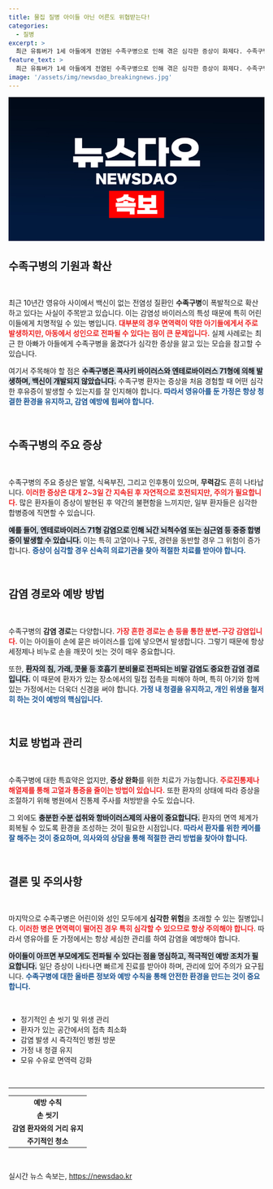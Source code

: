 ```yaml
---
title: 물집 질병 아이들 아닌 어른도 위협받는다!
categories:
  - 질병
excerpt: >
  최근 유튜버가 1세 아들에게 전염된 수족구병으로 인해 겪은 심각한 증상이 화제다. 수족구병이 성인에게도 치명적일 수 있다는 경고와 함께, 발톱과 손톱이 빠지는 고통을 전하며 영유아 가정의 주의가 필요하다고 강조했다.
feature_text: >
  최근 유튜버가 1세 아들에게 전염된 수족구병으로 인해 겪은 심각한 증상이 화제다. 수족구병이 성인에게도 치명적일 수 있다는 경고와 함께, 발톱과 손톱이 빠지는 고통을 전하며 영유아 가정의 주의가 필요하다고 강조했다.
image: '/assets/img/newsdao_breakingnews.jpg'
---
```


<p><img src="/assets/img/newsdao_breakingnews.jpg" alt="cryptoinkorea 속보" /></p>

<h2 data-ke-size="size26">수족구병의 기원과 확산</h2>

<p data-ke-size="size16">&nbsp;</p>

<p>최근 10년간 영유아 사이에서 백신이 없는 전염성 질환인 <b>수족구병</b>이 폭발적으로 확산하고 있다는 사실이 주목받고 있습니다. 이는 감염성 바이러스의 특성 때문에 특히 어린이들에게 치명적일 수 있는 병입니다. <b><span style="color: #ee2323;">대부분의 경우 면역력이 약한 아기들에게서 주로 발생하지만, 아동에서 성인으로 전파될 수 있다는 점이 큰 문제입니다.</span></b> 실제 사례로는 최근 한 아빠가 아들에게 수족구병을 옮겼다가 심각한 증상을 앓고 있는 모습을 참고할 수 있습니다. </p>

<p>여기서 주목해야 할 점은 <b><span style="background-color: #21538527;">수족구병은 콕사키 바이러스와 엔테로바이러스 71형에 의해 발생하며, 백신이 개발되지 않았습니다.</span></b> 수족구병 환자는 증상을 처음 경험할 때 어떤 심각한 후유증이 발생할 수 있는지를 잘 인지해야 합니다. <b><span style="color: #1a5490;">따라서 영유아를 둔 가정은 항상 청결한 환경을 유지하고, 감염 예방에 힘써야 합니다.</span></b></p>

<p data-ke-size="size16">&nbsp;</p>

<h2 data-ke-size="size26">수족구병의 주요 증상</h2>

<p data-ke-size="size16">&nbsp;</p>

<p>수족구병의 주요 증상은 발열, 식욕부진, 그리고 인후통이 있으며, <b>무력감</b>도 흔히 나타납니다. <b><span style="color: #ee2323;">이러한 증상은 대개 2~3일 간 지속된 후 자연적으로 호전되지만, 주의가 필요합니다.</span></b> 많은 환자들이 증상이 발현된 후 약간의 불편함을 느끼지만, 일부 환자들은 심각한 합병증에 직면할 수 있습니다.</p>

<p><b><span style="background-color: #21538527;">예를 들어, 엔테로바이러스 71형 감염으로 인해 뇌간 뇌척수염 또는 심근염 등 중증 합병증이 발생할 수 있습니다.</span></b> 이는 특히 고열이나 구토, 경련을 동반할 경우 그 위험이 증가합니다. <b><span style="color: #1a5490;">증상이 심각할 경우 신속히 의료기관을 찾아 적절한 치료를 받아야 합니다.</span></b></p>

<p data-ke-size="size16">&nbsp;</p>

<h2 data-ke-size="size26">감염 경로와 예방 방법</h2>

<p data-ke-size="size16">&nbsp;</p>

<p>수족구병의 <b>감염 경로</b>는 다양합니다. <b><span style="color: #ee2323;">가장 흔한 경로는 손 등을 통한 분변-구강 감염입니다.</span></b> 이는 아이들이 손에 묻은 바이러스를 입에 넣으면서 발생합니다. 그렇기 때문에 항상 세정제나 비누로 손을 깨끗이 씻는 것이 매우 중요합니다. </p>

<p>또한, <b><span style="background-color: #21538527;">환자의 침, 가래, 콧물 등 호흡기 분비물로 전파되는 비말 감염도 중요한 감염 경로입니다.</span></b> 이 때문에 환자가 있는 장소에서의 밀접 접촉을 피해야 하며, 특히 아기와 함께 있는 가정에서는 더욱더 신경을 써야 합니다. <b><span style="color: #1a5490;">가정 내 청결을 유지하고, 개인 위생을 철저히 하는 것이 예방의 핵심입니다.</span></b></p>

<p data-ke-size="size16">&nbsp;</p>

<h2 data-ke-size="size26">치료 방법과 관리</h2>

<p data-ke-size="size16">&nbsp;</p>

<p>수족구병에 대한 특효약은 없지만, <b>증상 완화</b>를 위한 치료가 가능합니다. <b><span style="color: #ee2323;">주로진통제나 해열제를 통해 고열과 통증을 줄이는 방법이 있습니다.</span></b> 또한 환자의 상태에 따라 증상을 조절하기 위해 병원에서 진통제 주사를 처방받을 수도 있습니다.</p>

<p>그 외에도 <b><span style="background-color: #21538527;">충분한 수분 섭취와 항바이러스제의 사용이 중요합니다.</span></b> 환자의 면역 체계가 회복될 수 있도록 환경을 조성하는 것이 필요한 시점입니다. <b><span style="color: #1a5490;">따라서 환자를 위한 케어를 잘 해주는 것이 중요하며, 의사와의 상담을 통해 적절한 관리 방법을 찾아야 합니다.</span></b></p>

<p data-ke-size="size16">&nbsp;</p>

<h2 data-ke-size="size26">결론 및 주의사항</h2>

<p data-ke-size="size16">&nbsp;</p>

<p>마지막으로 수족구병은 어린이와 성인 모두에게 <b>심각한 위험</b>을 초래할 수 있는 질병입니다. <b><span style="color: #ee2323;">이러한 병은 면역력이 떨어진 경우 특히 심각할 수 있으므로 항상 주의해야 합니다.</span></b> 따라서 영유아를 둔 가정에서는 항상 세심한 관리를 하여 감염을 예방해야 합니다. </p>

<p><b><span style="background-color: #21538527;">아이들이 아프면 부모에게도 전파될 수 있다는 점을 명심하고, 적극적인 예방 조치가 필요합니다.</span></b> 일단 증상이 나타나면 빠르게 진료를 받아야 하며, 관리에 있어 주의가 요구됩니다. <b><span style="color: #1a5490;">수족구병에 대한 올바른 정보와 예방 수칙을 통해 안전한 환경을 만드는 것이 중요합니다.</span></b></p>

<p data-ke-size="size16">&nbsp;</p>

<ul>
    <li>정기적인 손 씻기 및 위생 관리</li>
    <li>환자가 있는 공간에서의 접촉 최소화</li>
    <li>감염 발생 시 즉각적인 병원 방문</li>
    <li>가정 내 청결 유지</li>
    <li> 모유 수유로 면역력 강화</li>
</ul>

<p data-ke-size="size16">&nbsp;</p>

<hr />

<table style="width: 100%;">
    <tr>
        <td style="text-align: center; height: 17px;"><b>예방 수칙</b></td>
    </tr>
    <tr>
        <td style="text-align: center; height: 17px;"><b>손 씻기</b></td>
    </tr>
    <tr>
        <td style="text-align: center; height: 17px;"><b>감염 환자와의 거리 유지</b></td>
    </tr>
    <tr>
        <td style="text-align: center; height: 17px;"><b>주기적인 청소</b></td>
    </tr>
</table>

<p data-ke-size="size16">&nbsp;</p>
실시간 뉴스 속보는, <a href="https://newsdao.kr" rel="dofollow">https://newsdao.kr</a>



